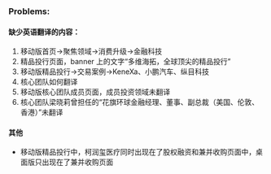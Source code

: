 ### Problems:

#### 缺少英语翻译的内容：
1. 移动版首页->聚焦领域->消费升级->金融科技
2. 精品投行页面，banner 上的文字“多维海拓，全球顶尖的精品投行”
3. 移动版精品投行->交易案例->KeneXa、小鹏汽车、纵目科技
4. 核心团队如何翻译
5. 移动版核心团队成员页面，成员投资领域未翻译
6. 核心团队梁晓莉曾担任的“花旗环球金融经理、董事、副总裁（美国、伦敦、香港）”未翻译

#### 其他
* 移动版精品投行中，柯润玺医疗同时出现在了股权融资和兼并收购页面中，桌面版只出现在了兼并收购页面